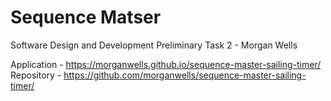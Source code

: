 # Sequence Matser

Software Design and Development Preliminary Task 2 - Morgan Wells

Application - https://morganwells.github.io/sequence-master-sailing-timer/
Repository - https://github.com/morganwells/sequence-master-sailing-timer/
